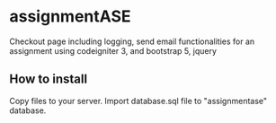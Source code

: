 # assignmentASE
Checkout page including logging, send email functionalities for an assignment using codeigniter 3, and bootstrap 5, jquery

## How to install
Copy files to your server.
Import database.sql file to "assignmentase" database.

